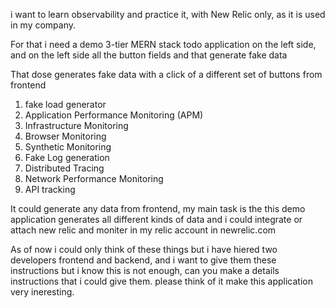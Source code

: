 i want to learn observability and practice it, with New Relic only, as it is used in my company.

For that i need a demo 3-tier MERN stack todo application on the left side, and on the left side all the button fields and that generate fake data

That dose generates fake data with a click of a different set of buttons from frontend

1. fake load generator
2. Application Performance Monitoring (APM)
3. Infrastructure Monitoring
4. Browser Monitoring
5. Synthetic Monitoring
6. Fake Log generation
7. Distributed Tracing
8. Network Performance Monitoring
9. API tracking

It could generate any data from frontend, my main task is the this demo application generates all different kinds of data and i could integrate or attach new relic and moniter in my relic account in newrelic.com

As of now i could only think of these things but i have hiered two developers frontend and backend, and i want to give them these instructions but i know this is not enough, can you make a details instructions that i could give them. please think of it make this application very ineresting.
